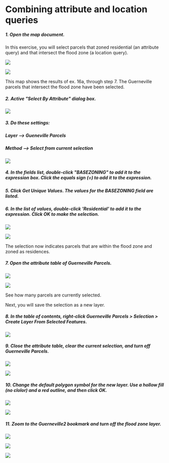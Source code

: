 # Combining attribute and location queries

##### 1. Open the map document.

In this exercise, you will select parcels that zoned residential (an attribute query) and that intersect the flood zone (a location query). 

![](./img/ArcGis-16b-01-1.png)

![](./img/ArcGis-16b-01-2.png)

This map shows the results of ex. 16a, through step 7. The Guerneville parcels that intersect the flood zone have been selected.

##### 2. Active "Select By Attribute" dialog box.

![](./img/ArcGis-16b-02.png)

##### 3. Do these settings:
##### Layer --> Gueneville Parcels
##### Method --> Select from current selection

![](./img/ArcGis-16b-03.png)

##### 4. In the fields list, double-click "BASEZONING" to add it to the expression box. Click the equals sign (=) to add it to the expression.

##### 5. Click Get Unique Values. The values for the BASEZONING field are listed.

##### 6. In the list of values, double-click 'Residential' to add it to the expression. Click OK to make the selection.

![](./img/ArcGis-16b-06-1.png)

![](./img/ArcGis-16b-06-2.png)

The selection now indicates parcels that are within the flood zone and zoned as residences. 

##### 7. Open the attribute table of Guerneville Parcels.

![](./img/ArcGis-16b-07-1.png)

![](./img/ArcGis-16b-07-2.png)

See how many parcels are currently selected.

Next, you will save the selection as a new layer.

##### 8. In the table of contents, right-click Guerneville Parcels > Selection > Create Layer From Selected Features.

![](./img/ArcGis-16b-08.png)

##### 9. Close the attribute table, clear the current selection, and turn off Guerneville Parcels.

![](./img/ArcGis-16b-09-1.png)

![](./img/ArcGis-16b-09-2.png)

##### 10. Change the default polygon symbol for the new layer. Use a hollow fill (no clolor) and a red outline, and then click OK.

![](./img/ArcGis-16b-10-1.png)

![](./img/ArcGis-16b-10-2.png)

##### 11. Zoom to the Guerneville2 bookmark and turn off the flood zone layer.

![](./img/ArcGis-16b-11-1.png)

![](./img/ArcGis-16b-11-2.png)

![](./img/ArcGis-16b-11-3.png)



